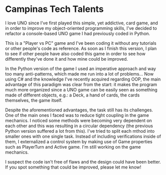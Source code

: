 # Campinas Tech Talents

I love UNO since I've first played this simple, yet addictive, card game, and in order to improve my object-oriented programming skills, I've decided to refactor a console-based UNO game I had previously coded in Python.

This is a "Player vs PC" game and I've been coding it without any tutorials or other people's code as reference. As soon as I finish this version, I plan to see if other people have also coded this game in order to see how differently they've done it and how mine could be improved.

In the Python version of the game I used an imperative approach and way too many anti-patterns, which made me run into a lot of problems... Now using C# and the knowledge I've recently acquired regarding OOP, the main advantage of this paradigm was clear from the start: it makes the program much more organized since a UNO game can be easily seen as something made of different objects, e.g.: a Deck, a hand of cards, the cards themselves, the game itself.

Despite the aforementioned advantages, the task still has its challenges. One of the main ones I faced was to reduce tight coupling in the game mechanics. I noticed some methods were becoming very dependent on each other and this was resulting in a circular dependency (the previous Python version suffered a lot from this). I've tried to split each mthod into smaller ones with one single task. Instead of including verifications inside of them, I externalized a control system by making use of Game properties such as PlayerTurn and Active game. I'm still working on the game mechanics.

I suspect the code isn't free of flaws and the design could have been better. If you spot something that could be improved, please let me know!

